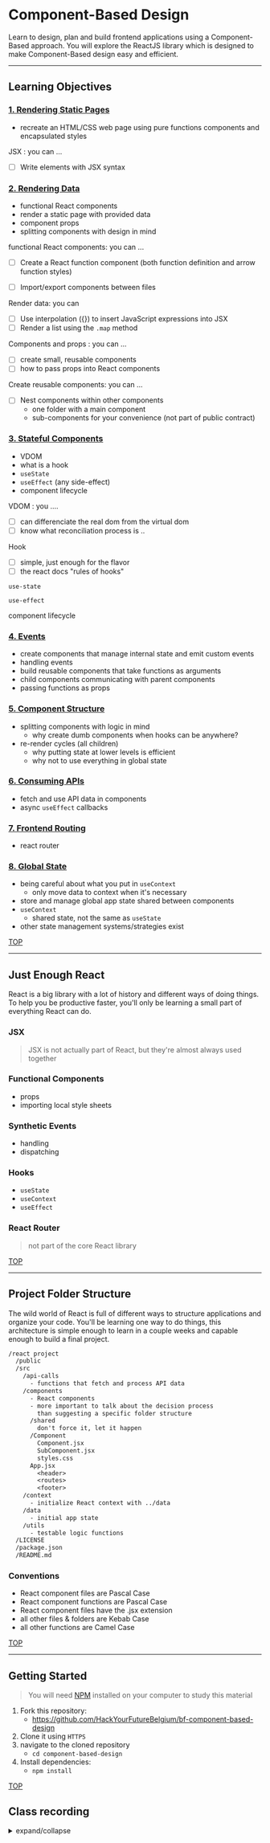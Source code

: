 # Component-Based Design

Learn to design, plan and build frontend applications using a Component-Based approach. You will explore the ReactJS library which is designed to make Component-Based design easy and efficient.

---

## Learning Objectives

### [1. Rendering Static Pages](./1-rendering-static-pages)

- recreate an HTML/CSS web page using pure functions components and encapsulated styles

JSX : you can ...

- [ ] Write elements with JSX syntax

### [2. Rendering Data](./2-rendering-data)

- functional React components
- render a static page with provided data
- component props
- splitting components with design in mind

functional React components: you can ...

- [ ] Create a React function component (both function definition and arrow function styles)

- [ ] Import/export components between files

Render data: you can

- [ ] Use interpolation ({}) to insert JavaScript expressions into JSX
- [ ] Render a list using the `.map` method

Components and props : you can ...

- [ ] create small, reusable components
- [ ] how to pass props into React components

Create reusable components: you can ...

- [ ] Nest components within other components
  - one folder with a main component
  - sub-components for your convenience (not part of public contract)

### [3. Stateful Components](./3-stateful-components)

- VDOM
- what is a hook
- `useState`
- `useEffect` (any side-effect)
- component lifecycle

VDOM : you ....

- [ ] can differenciate the real dom from the virtual dom
- [ ] know what reconciliation process is ..

Hook

- [ ] simple, just enough for the flavor
- [ ] the react docs "rules of hooks"

`use-state`

`use-effect`

component lifecycle

### [4. Events](./4-events)

- create components that manage internal state and emit custom events
- handling events
- build reusable components that take functions as arguments
- child components communicating with parent components
- passing functions as props

### [5. Component Structure](./5-component-structure)

- splitting components with logic in mind
  - why create dumb components when hooks can be anywhere?
- re-render cycles (all children)
  - why putting state at lower levels is efficient
  - why not to use everything in global state

### [6. Consuming APIs](./6-consuming-apis)

- fetch and use API data in components
- async `useEffect` callbacks

### [7. Frontend Routing](./7-frontend-routing)

- react router

### [8. Global State](./8-global-state)

- being careful about what you put in `useContext`
  - only move data to context when it's necessary
- store and manage global app state shared between components
- `useContext`
  - shared state, not the same as `useState`
- other state management systems/strategies exist

[TOP](#component-based-design)

---

## Just Enough React

React is a big library with a lot of history and different ways of doing things. To help you be productive faster, you'll only be learning a small part of everything React can do.

### JSX

> JSX is not actually part of React, but they're almost always used together

### Functional Components

- props
- importing local style sheets

### Synthetic Events

- handling
- dispatching

### Hooks

- `useState`
- `useContext`
- `useEffect`

### React Router

> not part of the core React library

[TOP](#component-based-design)

---

## Project Folder Structure

The wild world of React is full of different ways to structure applications and organize your code. You'll be learning one way to do things, this architecture is simple enough to learn in a couple weeks and capable enough to build a final project.

```txt
/react project
  /public
  /src
    /api-calls
      - functions that fetch and process API data
    /components
      - React components
      - more important to talk about the decision process
        than suggesting a specific folder structure
      /shared
        don't force it, let it happen
      /Component
        Component.jsx
        SubComponent.jsx
        styles.css
      App.jsx
        <header>
        <routes>
        <footer>
    /context
      - initialize React context with ../data
    /data
      - initial app state
    /utils
      - testable logic functions
  /LICENSE
  /package.json
  /README.md
```

### Conventions

- React component files are Pascal Case
- React component functions are Pascal Case
- React component files have the .jsx extension
- all other files & folders are Kebab Case
- all other functions are Camel Case

[TOP](#component-based-design)

---

## Getting Started

> You will need
> [NPM](https://docs.npmjs.com/downloading-and-installing-node-js-and-npm)
> installed on your computer to study this material

1. Fork this repository:
   - https://github.com/HackYourFutureBelgium/bf-component-based-design
2. Clone it using `HTTPS`
3. navigate to the cloned repository
   - `cd component-based-design`
4. Install dependencies:
   - `npm install`

[TOP](#component-based-design)

## Class recording

<details>
<summary>expand/collapse</summary>
<br>

### Week1

### Week2

### Week3

</details>
